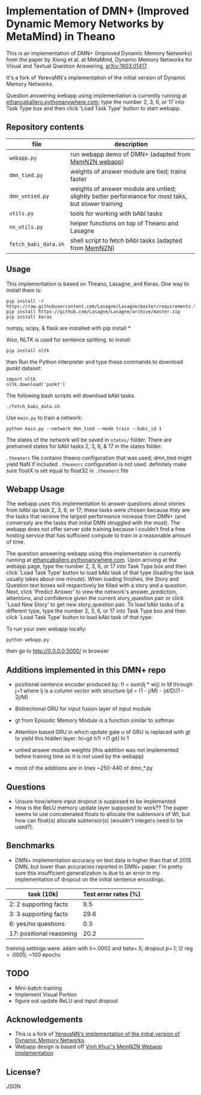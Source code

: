 # Implementation of DMN+ (Improved Dynamic Memory Networks by MetaMind) in Theano
This is an implementation of DMN+ (Improved Dynamic Memory Networks) from the paper by Xiong et al. at MetaMind, Dynamic Memory Networks for Visual and Textual Question Answering, [arXiv:1603.01417](http://arxiv.org/abs/1603.01417).

It's a fork of YerevaNN's implementation of the initial version of Dynamic Memory Networks.

Question answering webapp using implementation is currently running at [ethancaballero.pythonanywhere.com](http://ethancaballero.pythonanywhere.com/); type the number 2, 3, 6, or 17 into Task Type box and then click 'Load Task Type' button to start webapp.

## Repository contents

| file | description |
| --- | --- |
| `webapp.py` | run webapp demo of DMN+ (adapted from [MemN2N webapp](https://github.com/vinhkhuc/MemN2N-babi-python)) |
| `dmn_tied.py` | weights of answer module are tied; trains faster |
| `dmn_untied.py` | weights of answer module are untied; slightly better performance for most taks, but slower training |
| `utils.py` | tools for working with bAbI tasks |
| `nn_utils.py` | helper functions on top of Theano and Lasagne |
| `fetch_babi_data.sh` | shell script to fetch bAbI tasks (adapted from [MemN2N](https://github.com/npow/MemN2N)) |

## Usage

This implementation is based on Theano, Lasagne, and Keras. One way to install them is:

    pip install -r https://raw.githubusercontent.com/Lasagne/Lasagne/master/requirements.txt
    pip install https://github.com/Lasagne/Lasagne/archive/master.zip
    pip install keras
    
numpy, scipy, & flask are installed with pip install *
    
Also, NLTK is used for sentence splitting. to install:

    pip install nltk
    
then Run the Python interpreter and type these commands to download punkt dataset:

    import nltk
    nltk.download('punkt')

The following bash scripts will download bAbI tasks.

    ./fetch_babi_data.sh

Use `main.py` to train a network:

    python main.py --network dmn_tied --mode train --babi_id 1

The states of the network will be saved in `states/` folder. 
There are pretrained states for bAbI tasks 2, 3, 6, & 17 in the states folder.

`.theanorc` file contains theano configuration that was used; dmn_tied might yield NaN if included `.theanorc` configuration is not used.
definitely make sure floatX is set equal to float32 in `.theanorc` file

## Webapp Usage
The webapp uses this implementation to answer questions about stories from bAbi qa task 2, 3, 6, or 17; these tasks were chosen because they are the tasks that receive the largest performance increase from DMN+ (and conversely are the tasks that initial DMN struggled with the most). The webapp does not offer server side training because I couldn't find a free hosting service that has sufficient compute to train in a reasonable amount of time.

The question answering webapp using this implementation is currently running at [ethancaballero.pythonanywhere.com](http://ethancaballero.pythonanywhere.com/). Upon arriving at the webapp page, type the number 2, 3, 6, or 17 into Task Type box and then click 'Load Task Type' button to load bAbi task of that type (loading the task usually takes about one minute). When loading finishes, the Story and Question text boxes will respectively be filled with a story and a question. Next, click 'Predict Answer' to view the network's answer_prediction, attentions, and confidence given the current story_question pair or click 'Load New Story' to get new story_question pair.  To load bAbi tasks of a different type, type the number 2, 3, 6, or 17 into Task Type box and then click 'Load Task Type' button to load bAbi task of that type.

To run your own webapp locally:

    python webapp.py

then go to http://0.0.0.0:5000/ in browser 

## Additions implemented in this DMN+ repo
* positional sentence encoder produced by: fi = sum(lj * wij) in M through j=1
where lj is a column vector with structure ljd = (1 - j/M) - (d/D)(1 - 2j/M)
* Bidirectional GRU for input fusion layer of input module
* gt from Episodic Memory Module is a function similar to softmax
* Attention based GRU in which update gate u of GRU is replaced with gt to yield this hidden layer: hi=git  h?i +(1 git) hi 1
* untied answer module weights (this addition was not implemented before training time so it is not used by the webapp)

* most of the additions are in lines ~250-440 of dmn_*.py

## Questions
* Unsure how/where input dropout is supposed to be implemented
* How is the ReLU memory update layer supposed to work?? The paper seems to use concatenated floats to allocate the subtensors of Wt, but how can float(s) allocate subtensor(s) (wouldn't integers need to be used?).

## Benchmarks
* DMN+ implementation accuracy on test data is higher than that of 2015 DMN, but lower than accuracies reported in DMN+ paper. I'm pretty sure this insufficient generalization is due to an error in my implementation of dropout on the initial sentence encodings.

| task (10k) | Test error rates (%) |
| --- | --- |
| 2: 2 supporting facts | 9.5 |
| 3: 3 supporting facts | 29.6 |
| 6: yes/no questions | 0.3 |
| 17: positional reasoning | 20.2 |

training settings were: adam with lr=.0002 and beta=.5; dropout p=.1; l2 reg = .0005; ~100 epochs

## TODO
* Mini-batch training
* Implement Visual Portion 
* figure out update ReLU and input dropout

## Acknowledgements
* This is a fork of [YerevaNN's implementation of the initial version of Dynamic Memory Networks](https://github.com/YerevaNN/Dynamic-memory-networks-in-Theano).
* Webapp design is based off [Vinh Khuc's MemN2N Webapp implementation](https://github.com/vinhkhuc/MemN2N-babi-python)

## License?
JSON
